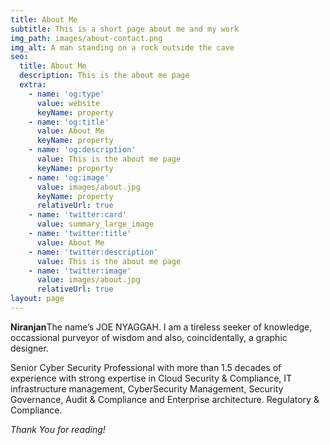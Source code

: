 ```yaml
---
title: About Me
subtitle: This is a short page about me and my work
img_path: images/about-contact.png
img_alt: A man standing on a rock outside the cave
seo:
  title: About Me
  description: This is the about me page
  extra:
    - name: 'og:type'
      value: website
      keyName: property
    - name: 'og:title'
      value: About Me
      keyName: property
    - name: 'og:description'
      value: This is the about me page
      keyName: property
    - name: 'og:image'
      value: images/about.jpg
      keyName: property
      relativeUrl: true
    - name: 'twitter:card'
      value: summary_large_image
    - name: 'twitter:title'
      value: About Me
    - name: 'twitter:description'
      value: This is the about me page
    - name: 'twitter:image'
      value: images/about.jpg
      relativeUrl: true
layout: page
---
```


**Niranjan**The name’s JOE NYAGGAH. I am a tireless seeker of knowledge, occassional purveyor of wisdom and also, coincidentally, a graphic designer.



Senior Cyber Security Professional with more than 1.5 decades of experience with strong expertise in Cloud Security & Compliance, IT infrastructure management, CyberSecurity Management, Security Governance, Audit & Compliance and Enterprise architecture. Regulatory & Compliance. 

*Thank You for reading!*